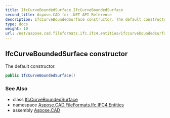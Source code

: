 ```yaml
---
title: IfcCurveBoundedSurface.IfcCurveBoundedSurface
second_title: Aspose.CAD for .NET API Reference
description: IfcCurveBoundedSurface constructor. The default constructor
type: docs
weight: 10
url: /net/aspose.cad.fileformats.ifc.ifc4.entities/ifccurveboundedsurface/ifccurveboundedsurface/
---
```

## IfcCurveBoundedSurface constructor

The default constructor.

```csharp
public IfcCurveBoundedSurface()
```

### See Also

* class [IfcCurveBoundedSurface](../)
* namespace [Aspose.CAD.FileFormats.Ifc.IFC4.Entities](../../ifccurveboundedsurface/)
* assembly [Aspose.CAD](../../../)


